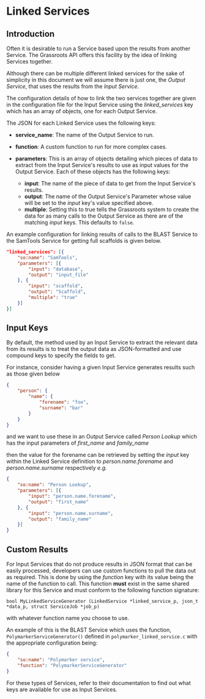 ﻿# Linked Services 

## Introduction 

Often it is desirable to run a Service based upon the results from another Service. The Grassroots API offers this facility by the idea of linking Services together. 

Although there can be multiple different linked services for the sake of simplicity in this document we will assume there is just one, the *Output Service*, that uses the results from the *Input Service*.

The configuration details of how to link the two services together are given in the configuration file for the Input Service using the *linked_services* key which has an array of objects, one for each Output Service.

The JSON for each Linked Service uses the following keys:

 * **service_name**: The name of the Output Service to run.
 * **function**: A custom function to run for more complex cases.
 * **parameters**: This is an array of objects detailing which pieces of data to extract from the Input Service's results to use as input values for the Output Service. Each of these objects has the following keys:
    
    * **input**: The name of the piece of data to get from the Input Service's results.
    * **output**: The name of the Output Service's Parameter whose value will be set to the *input* key's value specified above.
    * **multiple**: Setting this to true tells the Grassroots system to create the data for as many calls to the Output Service as there are of the matching *input* keys. This defaults to ```false```.

An example configuration for linking results of calls to the BLAST Service to the SamTools Service for getting full scaffolds is given below.

~~~.json
"linked_services": [{
	"so:name": "SamTools",
	"parameters": [{
		"input": "database",
		"output": "input_file"
	}, {
		"input": "scaffold",
		"output": "Scaffold",
		"multiple": "true"
	}]
}]
~~~
 
 
## Input Keys
 
By default, the method used by an Input Service to extract the relevant data from its results is to treat the output data as JSON-formatted and use compound keys to specify the fields to get. 

For instance, consider having a given Input Service generates results such as those given below

~~~.json
{
	"person": {
		"name": {
			"forename": "foo",
			"surname": "bar"
		}
	}
}
~~~
 
 and we want to use these in an Output Service called *Person Lookup* which has the input parameters of *first_name* and *family_name* 
 
 then the value for the forename can be retrieved by setting the *input* key within the Linked Service definition to *person.name.forename* and *person.name.surname* respectively *e.g.*
 
~~~.json
{
	"so:name": "Person Lookup",
	"parameters": [{
		"input": "person.name.forename",
		"output": "first_name"
	}, {
		"input": "person.name.surname",
		"output": "family_name"	
	}]
}
~~~


## Custom Results

For Input Services that do not produce results in JSON format that can be easily processed, developers can use custom functions to pull the data out as required. This is done by using the *function* key with its value being the name of the function to call. This function **must** exist in the same shared library for this Service and must conform to the following function signature:

```
bool MyLinkedServiceGenerator (LinkedService *linked_service_p, json_t *data_p, struct ServiceJob *job_p)
```

with whatever function name you choose to use.

An example of this is the BLAST Service which uses the function, ```PolymarkerServiceGenerator()``` defined in ```polymarker_linked_service.c``` with the appropriate configuration being:

~~~.json
{
	"so:name": "Polymarker service",
	"function": "PolymarkerServiceGenerator"
}
~~~



For these types of Services, refer to their documentation to find out what keys are available for use as Input Services.
 
